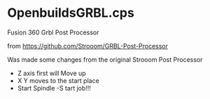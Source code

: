 # OpenbuildsGRBL.cps
Fusion 360 Grbl Post Processor

from https://github.com/Strooom/GRBL-Post-Processor

Was made some changes from the original Strooom Post Processor
- Z axis first will Move up
- X Y moves to the start place
- Start Spindle
-S tart job!!!
